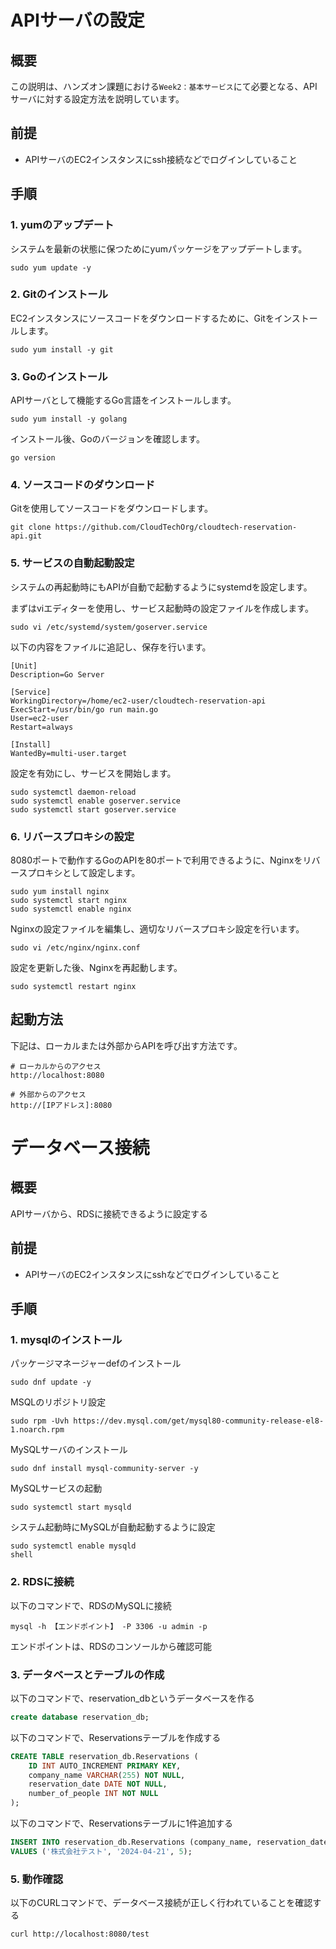 # APIサーバの設定
## 概要
この説明は、ハンズオン課題における`Week2：基本サービス`にて必要となる、APIサーバに対する設定方法を説明しています。

## 前提
- APIサーバのEC2インスタンスにssh接続などでログインしていること

## 手順

### 1. yumのアップデート
システムを最新の状態に保つためにyumパッケージをアップデートします。
```shell
sudo yum update -y
```

### 2. Gitのインストール
EC2インスタンスにソースコードをダウンロードするために、Gitをインストールします。
```shell
sudo yum install -y git
```

### 3. Goのインストール
APIサーバとして機能するGo言語をインストールします。
```shell
sudo yum install -y golang
```
インストール後、Goのバージョンを確認します。
```shell
go version
```

### 4. ソースコードのダウンロード
Gitを使用してソースコードをダウンロードします。
```shell
git clone https://github.com/CloudTechOrg/cloudtech-reservation-api.git
```

### 5. サービスの自動起動設定
システムの再起動時にもAPIが自動で起動するようにsystemdを設定します。

まずはviエディターを使用し、サービス起動時の設定ファイルを作成します。
```shell
sudo vi /etc/systemd/system/goserver.service
```
以下の内容をファイルに追記し、保存を行います。
```
[Unit]
Description=Go Server

[Service]
WorkingDirectory=/home/ec2-user/cloudtech-reservation-api
ExecStart=/usr/bin/go run main.go
User=ec2-user
Restart=always

[Install]
WantedBy=multi-user.target
```
設定を有効にし、サービスを開始します。
```shell
sudo systemctl daemon-reload
sudo systemctl enable goserver.service
sudo systemctl start goserver.service
```

### 6. リバースプロキシの設定
8080ポートで動作するGoのAPIを80ポートで利用できるように、Nginxをリバースプロキシとして設定します。
```shell
sudo yum install nginx
sudo systemctl start nginx
sudo systemctl enable nginx
```
Nginxの設定ファイルを編集し、適切なリバースプロキシ設定を行います。
```shell
sudo vi /etc/nginx/nginx.conf
```
設定を更新した後、Nginxを再起動します。
```shell
sudo systemctl restart nginx
```

## 起動方法
下記は、ローカルまたは外部からAPIを呼び出す方法です。
```
# ローカルからのアクセス
http://localhost:8080

# 外部からのアクセス
http://[IPアドレス]:8080
```


# データベース接続
## 概要
APIサーバから、RDSに接続できるように設定する

## 前提
- APIサーバのEC2インスタンスにsshなどでログインしていること

## 手順

### 1. mysqlのインストール

パッケージマネージャーdefのインストール
```shell
sudo dnf update -y
```

MSQLのリポジトリ設定
```shell
sudo rpm -Uvh https://dev.mysql.com/get/mysql80-community-release-el8-1.noarch.rpm
```

MySQLサーバのインストール
```shell
sudo dnf install mysql-community-server -y
```

MySQLサービスの起動
```shell
sudo systemctl start mysqld
```

システム起動時にMySQLが自動起動するように設定
```shell
sudo systemctl enable mysqld
shell
```

### 2. RDSに接続

以下のコマンドで、RDSのMySQLに接続
```
mysql -h 【エンドポイント】 -P 3306 -u admin -p
```

エンドポイントは、RDSのコンソールから確認可能


### 3. データベースとテーブルの作成

以下のコマンドで、reservation_dbというデータベースを作る
```sql
create database reservation_db;
```

以下のコマンドで、Reservationsテーブルを作成する
```sql
CREATE TABLE reservation_db.Reservations (
    ID INT AUTO_INCREMENT PRIMARY KEY,
    company_name VARCHAR(255) NOT NULL,
    reservation_date DATE NOT NULL,
    number_of_people INT NOT NULL
);
```

以下のコマンドで、Reservationsテーブルに1件追加する
```sql
INSERT INTO reservation_db.Reservations (company_name, reservation_date, number_of_people)
VALUES ('株式会社テスト', '2024-04-21', 5);
```

### 5. 動作確認
以下のCURLコマンドで、データベース接続が正しく行われていることを確認する

```shell
curl http://localhost:8080/test
```
